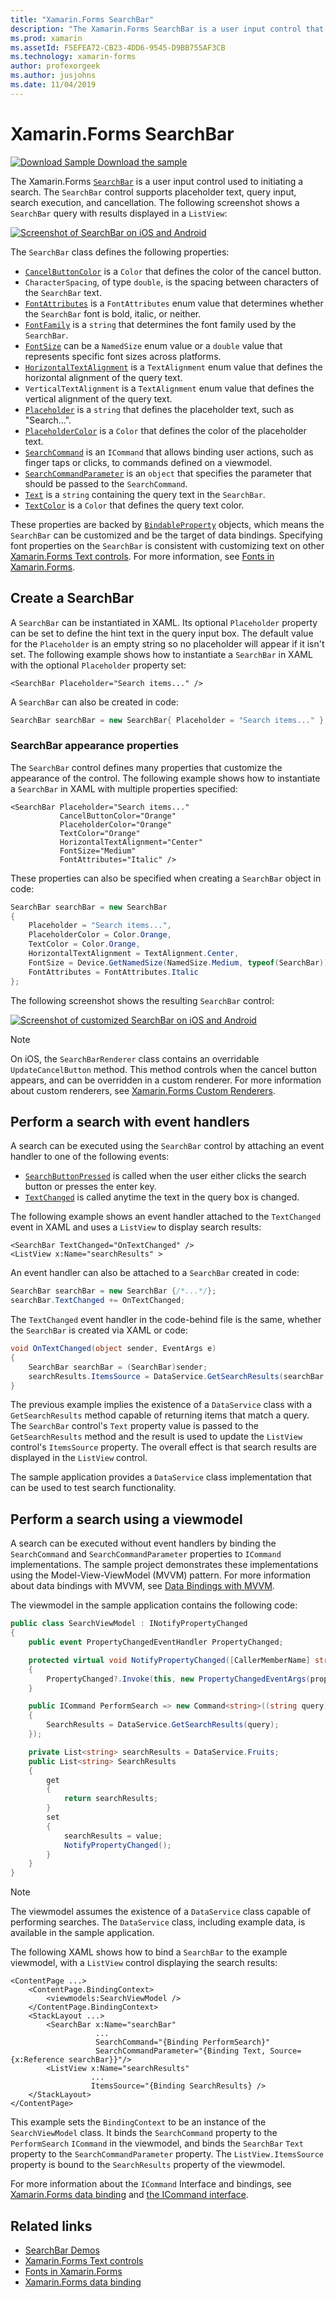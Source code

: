 ```yaml
---
title: "Xamarin.Forms SearchBar"
description: "The Xamarin.Forms SearchBar is a user input control that is used for initiating a search. The SearchBar control supports placeholder text, query input, execution, and cancellation. This article explains how to use a SearchBar in XAML and code."
ms.prod: xamarin
ms.assetId: F5EFEA72-CB23-4DD6-9545-D9BB755AF3CB
ms.technology: xamarin-forms
author: profexorgeek
ms.author: jusjohns
ms.date: 11/04/2019
---
```


# Xamarin.Forms SearchBar

[![Download Sample](~/media/shared/download.png) Download the sample](https://docs.microsoft.com/samples/xamarin/xamarin-forms-samples/userinterface-searchbardemos/)

The Xamarin.Forms [`SearchBar`](xref:Xamarin.Forms.SearchBar) is a user input control used to initiating a search. The `SearchBar` control supports placeholder text, query input, search execution, and cancellation. The following screenshot shows a `SearchBar` query with results displayed in a `ListView`:

[![Screenshot of SearchBar on iOS and Android](searchbar-images/device-searchbars-cropped.png "SearchBar on iOS and Android")](searchbar-images/device-searchbars.png#lightbox "SearchBar on iOS and Android")

The `SearchBar` class defines the following properties:

* [`CancelButtonColor`](xref:Xamarin.Forms.SearchBar.CancelButtonColor) is a `Color` that defines the color of the cancel button.
* `CharacterSpacing`, of type `double`, is the spacing between characters of the `SearchBar` text.
* [`FontAttributes`](xref:Xamarin.Forms.SearchBar.FontAttributes) is a `FontAttributes` enum value that determines whether the `SearchBar` font is bold, italic, or neither.
* [`FontFamily`](xref:Xamarin.Forms.SearchBar.FontFamily) is a `string` that determines the font family used by the `SearchBar`.
* [`FontSize`](xref:Xamarin.Forms.SearchBar.FontSize) can be a `NamedSize` enum value or a `double` value that represents specific font sizes across platforms.
* [`HorizontalTextAlignment`](xref:Xamarin.Forms.SearchBar.HorizontalTextAlignment) is a `TextAlignment` enum value that defines the horizontal alignment of the query text.
* `VerticalTextAlignment` is a `TextAlignment` enum value that defines the vertical alignment of the query text.
* [`Placeholder`](xref:Xamarin.Forms.SearchBar.Placeholder) is a `string` that defines the placeholder text, such as "Search...".
* [`PlaceholderColor`](xref:Xamarin.Forms.SearchBar.PlaceholderColor) is a `Color` that defines the color of the placeholder text.
* [`SearchCommand`](xref:Xamarin.Forms.SearchBar.SearchCommand) is an `ICommand` that allows binding user actions, such as finger taps or clicks, to commands defined on a viewmodel.
* [`SearchCommandParameter`](xref:Xamarin.Forms.SearchBar.SearchCommandParameter) is an `object` that specifies the parameter that should be passed to the `SearchCommand`.
* [`Text`](xref:Xamarin.Forms.SearchBar.Text) is a `string` containing the query text in the `SearchBar`.
* [`TextColor`](xref:Xamarin.Forms.SearchBar.TextColor) is a `Color` that defines the query text color.

These properties are backed by [`BindableProperty`](xref:Xamarin.Forms.BindableProperty) objects, which means the `SearchBar` can be customized and be the target of data bindings. Specifying font properties on the `SearchBar` is consistent with customizing text on other [Xamarin.Forms Text controls](~/xamarin-forms/user-interface/text/index.md). For more information, see [Fonts in Xamarin.Forms](~/xamarin-forms/user-interface/text/fonts.md).

## Create a SearchBar

A `SearchBar` can be instantiated in XAML. Its optional `Placeholder` property can be set to define the hint text in the query input box. The default value for the `Placeholder` is an empty string so no placeholder will appear if it isn't set. The following example shows how to instantiate a `SearchBar` in XAML with the optional `Placeholder` property set:

```xaml
<SearchBar Placeholder="Search items..." />
```

A `SearchBar` can also be created in code:

```csharp
SearchBar searchBar = new SearchBar{ Placeholder = "Search items..." };
```

### SearchBar appearance properties

The `SearchBar` control defines many properties that customize the appearance of the control. The following example shows how to instantiate a `SearchBar` in XAML with multiple properties specified:

```xaml
<SearchBar Placeholder="Search items..."
           CancelButtonColor="Orange"
           PlaceholderColor="Orange"
           TextColor="Orange"
           HorizontalTextAlignment="Center"
           FontSize="Medium"
           FontAttributes="Italic" />
```

These properties can also be specified when creating a `SearchBar` object in code:

```csharp
SearchBar searchBar = new SearchBar
{
    Placeholder = "Search items...",
    PlaceholderColor = Color.Orange,
    TextColor = Color.Orange,
    HorizontalTextAlignment = TextAlignment.Center,
    FontSize = Device.GetNamedSize(NamedSize.Medium, typeof(SearchBar)),
    FontAttributes = FontAttributes.Italic
};
```

The following screenshot shows the resulting `SearchBar` control:

[![Screenshot of customized SearchBar on iOS and Android](searchbar-images/device-searchbars-styled-cropped.png "Customized SearchBar on iOS and Android")](searchbar-images/device-searchbars-styled.png#lightbox "Customized SearchBar on iOS and Android")

> [!NOTE]
> On iOS, the `SearchBarRenderer` class contains an overridable `UpdateCancelButton` method. This method controls when the cancel button appears, and can be overridden in a custom renderer. For more information about custom renderers, see [Xamarin.Forms Custom Renderers](~/xamarin-forms/app-fundamentals/custom-renderer/index.md).

## Perform a search with event handlers

A search can be executed using the `SearchBar` control by attaching an event handler to one of the following events:

* [`SearchButtonPressed`](xref:Xamarin.Forms.SearchBar.SearchButtonPressed) is called when the user either clicks the search button or presses the enter key.
* [`TextChanged`](xref:Xamarin.Forms.SearchBar.TextChanged) is called anytime the text in the query box is changed.

The following example shows an event handler attached to the `TextChanged` event in XAML and uses a `ListView` to display search results:

```xaml
<SearchBar TextChanged="OnTextChanged" />
<ListView x:Name="searchResults" >
```

An event handler can also be attached to a `SearchBar` created in code:

```csharp
SearchBar searchBar = new SearchBar {/*...*/};
searchBar.TextChanged += OnTextChanged;
```

The `TextChanged` event handler in the code-behind file is the same, whether the `SearchBar` is created via XAML or code:

```csharp
void OnTextChanged(object sender, EventArgs e)
{
    SearchBar searchBar = (SearchBar)sender;
    searchResults.ItemsSource = DataService.GetSearchResults(searchBar.Text);
}
```

The previous example implies the existence of a `DataService` class with a `GetSearchResults` method capable of returning items that match a query. The `SearchBar` control's `Text` property value is passed to the `GetSearchResults` method and the result is used to update the `ListView` control's `ItemsSource` property. The overall effect is that search results are displayed in the `ListView` control.

The sample application provides a `DataService` class implementation that can be used to test search functionality.

## Perform a search using a viewmodel

A search can be executed without event handlers by binding the `SearchCommand` and `SearchCommandParameter` properties to `ICommand` implementations. The sample project demonstrates these implementations using the Model-View-ViewModel (MVVM) pattern. For more information about data bindings with MVVM, see [Data Bindings with MVVM](~/xamarin-forms/xaml/xaml-basics/data-bindings-to-mvvm.md).

The viewmodel in the sample application contains the following code:

```csharp
public class SearchViewModel : INotifyPropertyChanged
{
    public event PropertyChangedEventHandler PropertyChanged;

    protected virtual void NotifyPropertyChanged([CallerMemberName] string propertyName = "")
    {
        PropertyChanged?.Invoke(this, new PropertyChangedEventArgs(propertyName));
    }

    public ICommand PerformSearch => new Command<string>((string query) =>
    {
        SearchResults = DataService.GetSearchResults(query);
    });

    private List<string> searchResults = DataService.Fruits;
    public List<string> SearchResults
    {
        get
        {
            return searchResults;
        }
        set
        {
            searchResults = value;
            NotifyPropertyChanged();
        }
    }
}
```

> [!NOTE]
> The viewmodel assumes the existence of a `DataService` class capable of performing searches. The `DataService` class, including example data, is available in the sample application.

The following XAML shows how to bind a `SearchBar` to the example viewmodel, with a `ListView` control displaying the search results:

```xaml
<ContentPage ...>
    <ContentPage.BindingContext>
        <viewmodels:SearchViewModel />
    </ContentPage.BindingContext>
    <StackLayout ...>
        <SearchBar x:Name="searchBar"
                   ...
                   SearchCommand="{Binding PerformSearch}"
                   SearchCommandParameter="{Binding Text, Source={x:Reference searchBar}}"/>
        <ListView x:Name="searchResults"
                  ...
                  ItemsSource="{Binding SearchResults} />
    </StackLayout>
</ContentPage>
```

This example sets the `BindingContext` to be an instance of the `SearchViewModel` class. It binds the `SearchCommand` property to the `PerformSearch` `ICommand` in the viewmodel, and binds the `SearchBar` `Text` property to the `SearchCommandParameter` property. The `ListView.ItemsSource` property is bound to the `SearchResults` property of the viewmodel.

For more information about the `ICommand` Interface and bindings, see [Xamarin.Forms data binding](~/xamarin-forms/app-fundamentals/data-binding/index.md) and [the ICommand interface](~/xamarin-forms/app-fundamentals/data-binding/commanding.md).

## Related links

* [SearchBar Demos](https://docs.microsoft.com/samples/xamarin/xamarin-forms-samples/userinterface-searchbardemos/)
* [Xamarin.Forms Text controls](~/xamarin-forms/user-interface/text/index.md)
* [Fonts in Xamarin.Forms](~/xamarin-forms/user-interface/text/fonts.md)
* [Xamarin.Forms data binding](~/xamarin-forms/app-fundamentals/data-binding/index.md)
